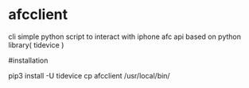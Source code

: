 # afcclient
cli simple python script to interact with iphone afc api based on python library( tidevice )




#installation

pip3 install -U tidevice
cp afcclient /usr/local/bin/
